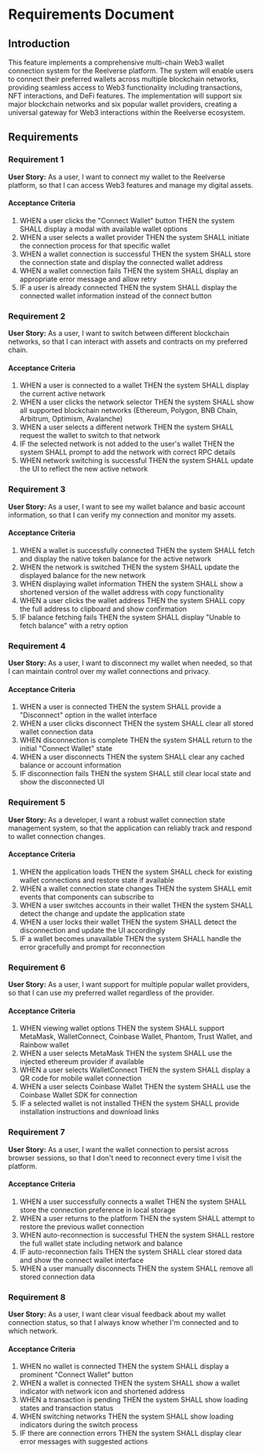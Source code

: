 # Requirements Document

## Introduction

This feature implements a comprehensive multi-chain Web3 wallet connection system for the Reelverse platform. The system will enable users to connect their preferred wallets across multiple blockchain networks, providing seamless access to Web3 functionality including transactions, NFT interactions, and DeFi features. The implementation will support six major blockchain networks and six popular wallet providers, creating a universal gateway for Web3 interactions within the Reelverse ecosystem.

## Requirements

### Requirement 1

**User Story:** As a user, I want to connect my wallet to the Reelverse platform, so that I can access Web3 features and manage my digital assets.

#### Acceptance Criteria

1. WHEN a user clicks the "Connect Wallet" button THEN the system SHALL display a modal with available wallet options
2. WHEN a user selects a wallet provider THEN the system SHALL initiate the connection process for that specific wallet
3. WHEN a wallet connection is successful THEN the system SHALL store the connection state and display the connected wallet address
4. WHEN a wallet connection fails THEN the system SHALL display an appropriate error message and allow retry
5. IF a user is already connected THEN the system SHALL display the connected wallet information instead of the connect button

### Requirement 2

**User Story:** As a user, I want to switch between different blockchain networks, so that I can interact with assets and contracts on my preferred chain.

#### Acceptance Criteria

1. WHEN a user is connected to a wallet THEN the system SHALL display the current active network
2. WHEN a user clicks the network selector THEN the system SHALL show all supported blockchain networks (Ethereum, Polygon, BNB Chain, Arbitrum, Optimism, Avalanche)
3. WHEN a user selects a different network THEN the system SHALL request the wallet to switch to that network
4. IF the selected network is not added to the user's wallet THEN the system SHALL prompt to add the network with correct RPC details
5. WHEN network switching is successful THEN the system SHALL update the UI to reflect the new active network

### Requirement 3

**User Story:** As a user, I want to see my wallet balance and basic account information, so that I can verify my connection and monitor my assets.

#### Acceptance Criteria

1. WHEN a wallet is successfully connected THEN the system SHALL fetch and display the native token balance for the active network
2. WHEN the network is switched THEN the system SHALL update the displayed balance for the new network
3. WHEN displaying wallet information THEN the system SHALL show a shortened version of the wallet address with copy functionality
4. WHEN a user clicks the wallet address THEN the system SHALL copy the full address to clipboard and show confirmation
5. IF balance fetching fails THEN the system SHALL display "Unable to fetch balance" with a retry option

### Requirement 4

**User Story:** As a user, I want to disconnect my wallet when needed, so that I can maintain control over my wallet connections and privacy.

#### Acceptance Criteria

1. WHEN a user is connected THEN the system SHALL provide a "Disconnect" option in the wallet interface
2. WHEN a user clicks disconnect THEN the system SHALL clear all stored wallet connection data
3. WHEN disconnection is complete THEN the system SHALL return to the initial "Connect Wallet" state
4. WHEN a user disconnects THEN the system SHALL clear any cached balance or account information
5. IF disconnection fails THEN the system SHALL still clear local state and show the disconnected UI

### Requirement 5

**User Story:** As a developer, I want a robust wallet connection state management system, so that the application can reliably track and respond to wallet connection changes.

#### Acceptance Criteria

1. WHEN the application loads THEN the system SHALL check for existing wallet connections and restore state if available
2. WHEN a wallet connection state changes THEN the system SHALL emit events that components can subscribe to
3. WHEN a user switches accounts in their wallet THEN the system SHALL detect the change and update the application state
4. WHEN a user locks their wallet THEN the system SHALL detect the disconnection and update the UI accordingly
5. IF a wallet becomes unavailable THEN the system SHALL handle the error gracefully and prompt for reconnection

### Requirement 6

**User Story:** As a user, I want support for multiple popular wallet providers, so that I can use my preferred wallet regardless of the provider.

#### Acceptance Criteria

1. WHEN viewing wallet options THEN the system SHALL support MetaMask, WalletConnect, Coinbase Wallet, Phantom, Trust Wallet, and Rainbow wallet
2. WHEN a user selects MetaMask THEN the system SHALL use the injected ethereum provider if available
3. WHEN a user selects WalletConnect THEN the system SHALL display a QR code for mobile wallet connection
4. WHEN a user selects Coinbase Wallet THEN the system SHALL use the Coinbase Wallet SDK for connection
5. IF a selected wallet is not installed THEN the system SHALL provide installation instructions and download links

### Requirement 7

**User Story:** As a user, I want the wallet connection to persist across browser sessions, so that I don't need to reconnect every time I visit the platform.

#### Acceptance Criteria

1. WHEN a user successfully connects a wallet THEN the system SHALL store the connection preference in local storage
2. WHEN a user returns to the platform THEN the system SHALL attempt to restore the previous wallet connection
3. WHEN auto-reconnection is successful THEN the system SHALL restore the full wallet state including network and balance
4. IF auto-reconnection fails THEN the system SHALL clear stored data and show the connect wallet interface
5. WHEN a user manually disconnects THEN the system SHALL remove all stored connection data

### Requirement 8

**User Story:** As a user, I want clear visual feedback about my wallet connection status, so that I always know whether I'm connected and to which network.

#### Acceptance Criteria

1. WHEN no wallet is connected THEN the system SHALL display a prominent "Connect Wallet" button
2. WHEN a wallet is connected THEN the system SHALL show a wallet indicator with network icon and shortened address
3. WHEN a transaction is pending THEN the system SHALL show loading states and transaction status
4. WHEN switching networks THEN the system SHALL show loading indicators during the switch process
5. IF there are connection errors THEN the system SHALL display clear error messages with suggested actions